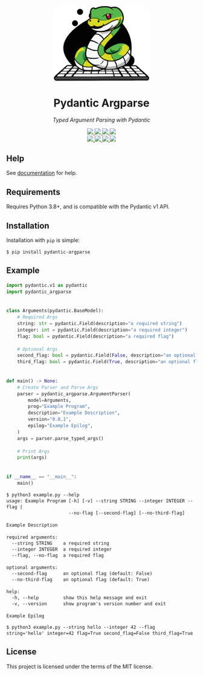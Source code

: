 <div align="center">
    <a href="https://pydantic-argparse.supimdos.com">
        <img src="https://raw.githubusercontent.com/SupImDos/pydantic-argparse/master/docs/assets/images/logo.svg" width="50%">
    </a>
    <h1>
        Pydantic Argparse
    </h1>
    <p>
        <em>Typed Argument Parsing with Pydantic</em>
    </p>
    <a href="https://pypi.python.org/pypi/pydantic-argparse">
        <img src="https://img.shields.io/pypi/v/pydantic-argparse.svg">
    </a>
    <a href="https://pepy.tech/project/pydantic-argparse">
        <img src="https://pepy.tech/badge/pydantic-argparse">
    </a>
    <a href="https://github.com/SupImDos/pydantic-argparse">
        <img src="https://img.shields.io/pypi/pyversions/pydantic-argparse.svg">
    </a>
    <a href="https://github.com/SupImDos/pydantic-argparse/blob/master/LICENSE">
        <img src="https://img.shields.io/github/license/SupImDos/pydantic-argparse.svg">
    </a>
    <br>
    <a href="https://github.com/SupImDos/pydantic-argparse/actions/workflows/tests.yml">
        <img src="https://img.shields.io/github/actions/workflow/status/supimdos/pydantic-argparse/tests.yml?label=tests">
    </a>
    <a href="https://github.com/SupImDos/pydantic-argparse/actions/workflows/tests.yml">
        <img src="https://img.shields.io/coveralls/github/SupImDos/pydantic-argparse">
    </a>
    <a href="https://github.com/SupImDos/pydantic-argparse/actions/workflows/linting.yml">
        <img src="https://img.shields.io/github/actions/workflow/status/supimdos/pydantic-argparse/linting.yml?label=linting">
    </a>
    <a href="https://github.com/SupImDos/pydantic-argparse/actions/workflows/typing.yml">
        <img src="https://img.shields.io/github/actions/workflow/status/supimdos/pydantic-argparse/typing.yml?label=typing">
    </a>
</div>

## Help
See [documentation](https://pydantic-argparse.supimdos.com) for help.

## Requirements
Requires Python 3.8+, and is compatible with the Pydantic v1 API.

## Installation
Installation with `pip` is simple:
```console
$ pip install pydantic-argparse
```

## Example
```py
import pydantic.v1 as pydantic
import pydantic_argparse


class Arguments(pydantic.BaseModel):
    # Required Args
    string: str = pydantic.Field(description="a required string")
    integer: int = pydantic.Field(description="a required integer")
    flag: bool = pydantic.Field(description="a required flag")

    # Optional Args
    second_flag: bool = pydantic.Field(False, description="an optional flag")
    third_flag: bool = pydantic.Field(True, description="an optional flag")


def main() -> None:
    # Create Parser and Parse Args
    parser = pydantic_argparse.ArgumentParser(
        model=Arguments,
        prog="Example Program",
        description="Example Description",
        version="0.0.1",
        epilog="Example Epilog",
    )
    args = parser.parse_typed_args()

    # Print Args
    print(args)


if __name__ == "__main__":
    main()
```

```console
$ python3 example.py --help
usage: Example Program [-h] [-v] --string STRING --integer INTEGER --flag |
                       --no-flag [--second-flag] [--no-third-flag]

Example Description

required arguments:
  --string STRING    a required string
  --integer INTEGER  a required integer
  --flag, --no-flag  a required flag

optional arguments:
  --second-flag      an optional flag (default: False)
  --no-third-flag    an optional flag (default: True)

help:
  -h, --help         show this help message and exit
  -v, --version      show program's version number and exit

Example Epilog
```

```console
$ python3 example.py --string hello --integer 42 --flag
string='hello' integer=42 flag=True second_flag=False third_flag=True
```

## License
This project is licensed under the terms of the MIT license.
